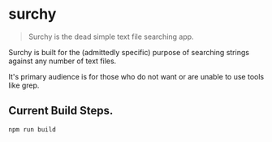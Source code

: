 # surchy

> Surchy is the dead simple text file searching app.

Surchy is built for the (admittedly specific) purpose of searching strings against any number of text files.

It's primary audience is for those who do not want or are unable to use tools like grep.

## Current Build Steps.

```
npm run build
```
